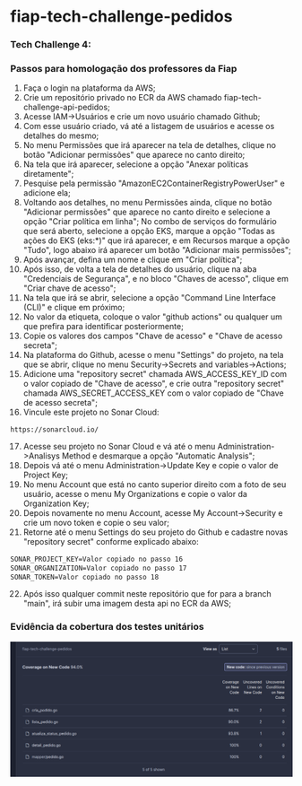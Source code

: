 # fiap-tech-challenge-pedidos

### Tech Challenge 4:
### Passos para homologação dos professores da Fiap

1. Faça o login na plataforma da AWS;
2. Crie um repositório privado no ECR da AWS chamado fiap-tech-challenge-api-pedidos;
3. Acesse IAM->Usuários e crie um novo usuário chamado Github;
4. Com esse usuário criado, vá até a listagem de usuários e acesse os detalhes do mesmo;
5. No menu Permissões que irá aparecer na tela de detalhes, clique no botão "Adicionar permissões" que aparece no canto direito;
6. Na tela que irá aparecer, selecione a opção "Anexar políticas diretamente";
7. Pesquise pela permissão "AmazonEC2ContainerRegistryPowerUser" e adicione ela;
8. Voltando aos detalhes, no menu Permissões ainda, clique no botão "Adicionar permissões" que aparece no canto direito e selecione a opção "Criar política em linha";
No combo de serviços do formulário que será aberto, selecione a opção EKS, marque a opção "Todas as ações do EKS (eks:*)" que irá aparecer, e em Recursos marque a opção "Tudo", logo abaixo irá aparecer um botão "Adicionar mais permissões";
9. Após avançar, defina um nome e clique em "Criar política";
10. Após isso, de volta a tela de detalhes do usuário, clique na aba "Credenciais de Segurança", e no bloco "Chaves de acesso", clique em "Criar chave de acesso";
11. Na tela que irá se abrir, selecione a opção "Command Line Interface (CLI)" e clique em próximo;
12. No valor da etiqueta, coloque o valor "github actions" ou qualquer um que prefira para identificar posteriormente;
13. Copie os valores dos campos "Chave de acesso" e "Chave de acesso secreta";
14. Na plataforma do Github, acesse o menu "Settings" do projeto, na tela que se abrir, clique no menu Security->Secrets and variables->Actions;
15. Adicione uma "repository secret" chamada AWS_ACCESS_KEY_ID com o valor copiado de "Chave de acesso", e crie outra "repository secret" chamada AWS_SECRET_ACCESS_KEY com o valor copiado de "Chave de acesso secreta";
16. Vincule este projeto no Sonar Cloud:
```
https://sonarcloud.io/
```
17. Acesse seu projeto no Sonar Cloud e vá até o menu Administration->Analisys Method e desmarque a opção "Automatic Analysis";
18. Depois vá até o menu Administration->Update Key e copie o valor de Project Key;
19. No menu Account que está no canto superior direito com a foto de seu usuário, acesse o menu My Organizations e copie o valor da Organization Key;
20. Depois novamente no menu Account, acesse My Account->Security e crie um novo token e copie o seu valor;
21. Retorne até o menu Settings do seu projeto do Github e cadastre novas "repository secret" conforme explicado abaixo:
```
SONAR_PROJECT_KEY=Valor copiado no passo 16
SONAR_ORGANIZATION=Valor copiado no passo 17
SONAR_TOKEN=Valor copiado no passo 18
```
22. Após isso qualquer commit neste repositório que for para a branch "main", irá subir uma imagem desta api no ECR da AWS;


### Evidência da cobertura dos testes unitários
![coverage](coverage.png)
